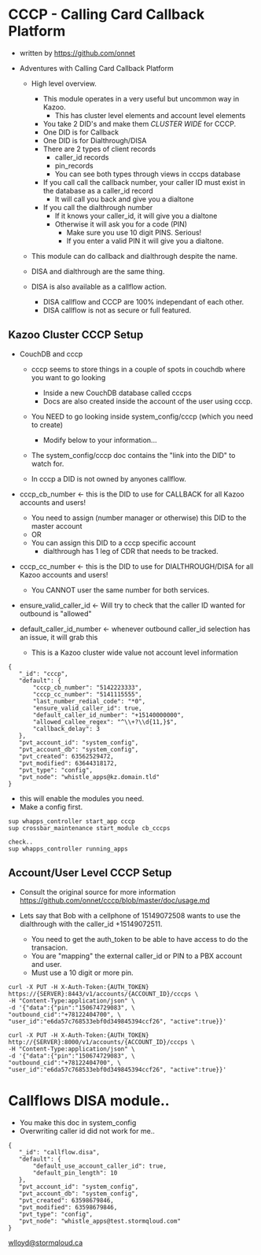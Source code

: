 # CCCP - Calling Card Callback Platform 
* written by https://github.com/onnet

* Adventures with Calling Card Callback Platform
  * High level overview.  
    * This module operates in a very useful but uncommon way in Kazoo. 
      * This has cluster level elements and account level elements
    * You take 2 DID's and make them *CLUSTER WIDE* for CCCP.
     * One DID is for Callback
     * One DID is for Dialthrough/DISA
    * There are 2 types of client records
      * caller_id records
      * pin_records
      * You can see both types through views in cccps database
    * If you call call the callback number, your caller ID must exist in the database as a caller_id record
      * It will call you back and give you a dialtone
    * If you call the dialthrough number
      * If it knows your caller_id, it will give you a dialtone
      * Otherwise it will ask you for a code (PIN)
        * Make sure you use 10 digit PINS.  Serious!
        * If you enter a valid PIN it will give you a dialtone.

  * This module can do callback and dialthrough despite the name.
  * DISA and dialthrough are the same thing.
  * DISA is also available as a callflow action.
    *  DISA callflow and CCCP are 100% independant of each other.
    *  DISA callflow is not as secure or full featured. 
  

## Kazoo Cluster CCCP Setup

* CouchDB and cccp
  * cccp seems to store things in a couple of spots in couchdb where you want to go looking
    * Inside a new CouchDB database called cccps
    * Docs are also created inside the account of the user using cccp.

  * You NEED to go looking inside system_config/cccp (which you need to create)
    * Modify below to your information...

  * The system_config/cccp doc contains the "link into the DID" to watch for.
  * In cccp a DID is not owned by anyones callflow.
  
* cccp_cb_number <- this is the DID to use for CALLBACK for all Kazoo accounts and users!
  * You need to assign (number manager or otherwise) this DID to the master account
  * OR
  * You can assign this DID to a cccp specific account
    *  dialthrough has 1 leg of CDR that needs to be tracked. 
* cccp_cc_number <- this is the DID to use for DIALTHROUGH/DISA for all Kazoo accounts and users!
  * You CANNOT user the same number for both services.

* ensure_valid_caller_id <- Will try to check that the caller ID wanted for outbound is "allowed"
* default_caller_id_number <- whenever outbound caller_id selection has an issue, it will grab this
  * This is a Kazoo cluster wide value not account level information

```
{
   "_id": "cccp",
   "default": {
       "cccp_cb_number": "5142223333",
       "cccp_cc_number": "5141115555",
       "last_number_redial_code": "*0",
       "ensure_valid_caller_id": true,
       "default_caller_id_number": "+15140000000",
       "allowed_callee_regex": "^\\+?\\d{11,}$",
       "callback_delay": 3
   },
   "pvt_account_id": "system_config",
   "pvt_account_db": "system_config",
   "pvt_created": 63562529472,
   "pvt_modified": 63644318172,
   "pvt_type": "config",
   "pvt_node": "whistle_apps@kz.domain.tld"
}

```

* this will enable the modules you need.
* Make a config first.
```
sup whapps_controller start_app cccp
sup crossbar_maintenance start_module cb_cccps

check..
sup whapps_controller running_apps

```

## Account/User Level CCCP Setup

* Consult the original source for more information https://github.com/onnet/cccp/blob/master/doc/usage.md

* Lets say that Bob with a cellphone of 15149072508 wants to use the dialthrough with the caller_id +15149072511.
   * You need to get the auth_token to be able to have access to do the transacion.
   * You are "mapping" the external caller_id or PIN to a PBX account and user.
   * Must use a 10 digit or more pin.

```
curl -X PUT -H X-Auth-Token:{AUTH_TOKEN} https://{SERVER}:8443/v1/accounts/{ACCOUNT_ID}/cccps \
-H "Content-Type:application/json" \
-d '{"data":{"pin":"150674729083", \
"outbound_cid":"+78122404700", \
"user_id":"e6da57c768533ebf0d349845394ccf26", "active":true}}'

curl -X PUT -H X-Auth-Token:{AUTH_TOKEN} http://{SERVER}:8000/v1/accounts/{ACCOUNT_ID}/cccps \
-H "Content-Type:application/json" \
-d '{"data":{"pin":"150674729083", \
"outbound_cid":"+78122404700", \
"user_id":"e6da57c768533ebf0d349845394ccf26", "active":true}}'

```


# Callflows DISA module..
* You make this doc in system_config
* Overwriting caller id did not work for me..

```
{
   "_id": "callflow.disa",
   "default": {
       "default_use_account_caller_id": true,
       "default_pin_length": 10
   },
   "pvt_account_id": "system_config",
   "pvt_account_db": "system_config",
   "pvt_created": 63598679846,
   "pvt_modified": 63598679846,
   "pvt_type": "config",
   "pvt_node": "whistle_apps@test.stormqloud.com"
}
```

wlloyd@stormqloud.ca
